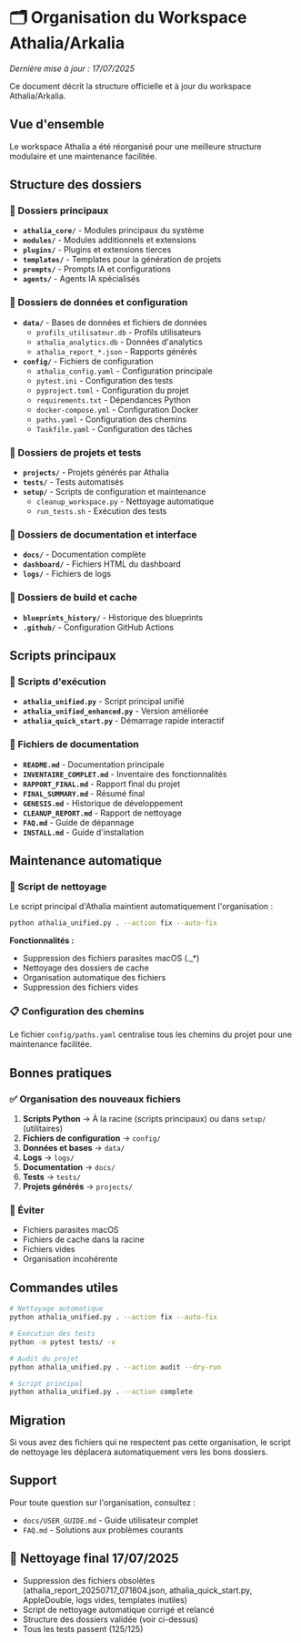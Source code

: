 # 🗂️ Organisation du Workspace Athalia/Arkalia

*Dernière mise à jour : 17/07/2025*

Ce document décrit la structure officielle et à jour du workspace Athalia/Arkalia.

## Vue d'ensemble

Le workspace Athalia a été réorganisé pour une meilleure structure modulaire et une maintenance facilitée.

## Structure des dossiers

### 📁 Dossiers principaux
- **`athalia_core/`** - Modules principaux du système
- **`modules/`** - Modules additionnels et extensions
- **`plugins/`** - Plugins et extensions tierces
- **`templates/`** - Templates pour la génération de projets
- **`prompts/`** - Prompts IA et configurations
- **`agents/`** - Agents IA spécialisés

### 📁 Dossiers de données et configuration
- **`data/`** - Bases de données et fichiers de données
  - `profils_utilisateur.db` - Profils utilisateurs
  - `athalia_analytics.db` - Données d'analytics
  - `athalia_report_*.json` - Rapports générés
- **`config/`** - Fichiers de configuration
  - `athalia_config.yaml` - Configuration principale
  - `pytest.ini` - Configuration des tests
  - `pyproject.toml` - Configuration du projet
  - `requirements.txt` - Dépendances Python
  - `docker-compose.yml` - Configuration Docker
  - `paths.yaml` - Configuration des chemins
  - `Taskfile.yaml` - Configuration des tâches

### 📁 Dossiers de projets et tests
- **`projects/`** - Projets générés par Athalia
- **`tests/`** - Tests automatisés
- **`setup/`** - Scripts de configuration et maintenance
  - `cleanup_workspace.py` - Nettoyage automatique
  - `run_tests.sh` - Exécution des tests

### 📁 Dossiers de documentation et interface
- **`docs/`** - Documentation complète
- **`dashboard/`** - Fichiers HTML du dashboard
- **`logs/`** - Fichiers de logs

### 📁 Dossiers de build et cache
- **`blueprints_history/`** - Historique des blueprints
- **`.github/`** - Configuration GitHub Actions

## Scripts principaux

### 🚀 Scripts d'exécution
- **`athalia_unified.py`** - Script principal unifié
- **`athalia_unified_enhanced.py`** - Version améliorée
- **`athalia_quick_start.py`** - Démarrage rapide interactif

### 📄 Fichiers de documentation
- **`README.md`** - Documentation principale
- **`INVENTAIRE_COMPLET.md`** - Inventaire des fonctionnalités
- **`RAPPORT_FINAL.md`** - Rapport final du projet
- **`FINAL_SUMMARY.md`** - Résumé final
- **`GENESIS.md`** - Historique de développement
- **`CLEANUP_REPORT.md`** - Rapport de nettoyage
- **`FAQ.md`** - Guide de dépannage
- **`INSTALL.md`** - Guide d'installation

## Maintenance automatique

### 🧹 Script de nettoyage
Le script principal d'Athalia maintient automatiquement l'organisation :

```bash
python athalia_unified.py . --action fix --auto-fix
```

**Fonctionnalités :**
- Suppression des fichiers parasites macOS (._*)
- Nettoyage des dossiers de cache
- Organisation automatique des fichiers
- Suppression des fichiers vides

### 📋 Configuration des chemins
Le fichier `config/paths.yaml` centralise tous les chemins du projet pour une maintenance facilitée.

## Bonnes pratiques

### ✅ Organisation des nouveaux fichiers
1. **Scripts Python** → À la racine (scripts principaux) ou dans `setup/` (utilitaires)
2. **Fichiers de configuration** → `config/`
3. **Données et bases** → `data/`
4. **Logs** → `logs/`
5. **Documentation** → `docs/`
6. **Tests** → `tests/`
7. **Projets générés** → `projects/`

### 🚫 Éviter
- Fichiers parasites macOS
- Fichiers de cache dans la racine
- Fichiers vides
- Organisation incohérente

## Commandes utiles

```bash
# Nettoyage automatique
python athalia_unified.py . --action fix --auto-fix

# Exécution des tests
python -m pytest tests/ -v

# Audit du projet
python athalia_unified.py . --action audit --dry-run

# Script principal
python athalia_unified.py . --action complete
```

## Migration

Si vous avez des fichiers qui ne respectent pas cette organisation, le script de nettoyage les déplacera automatiquement vers les bons dossiers.

## Support

Pour toute question sur l'organisation, consultez :
- `docs/USER_GUIDE.md` - Guide utilisateur complet
- `FAQ.md` - Solutions aux problèmes courants 

## 🧹 Nettoyage final 17/07/2025
- Suppression des fichiers obsolètes (athalia_report_20250717_071804.json, athalia_quick_start.py, AppleDouble, logs vides, templates inutiles)
- Script de nettoyage automatique corrigé et relancé
- Structure des dossiers validée (voir ci-dessus)
- Tous les tests passent (125/125) 